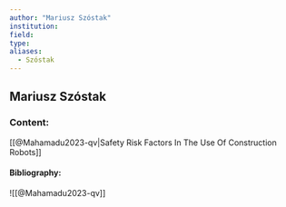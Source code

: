 ```yaml
---
author: "Mariusz Szóstak"
institution:
field:
type:
aliases:
  - Szóstak
---
```


## Mariusz Szóstak

### Content:
[[@Mahamadu2023-qv|Safety Risk Factors In The Use Of Construction Robots]]

#### Bibliography:

![[@Mahamadu2023-qv]]